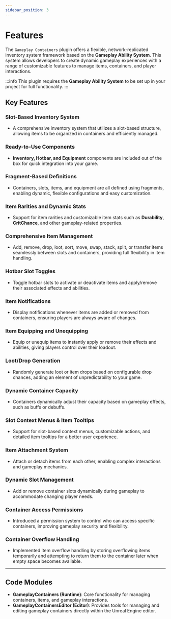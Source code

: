 ```yaml
---
sidebar_position: 3
---
```


# Features

The `Gameplay Containers` plugin offers a flexible, network-replicated inventory system framework based on the **Gameplay Ability System**. This system allows developers to create dynamic gameplay experiences with a range of customizable features to manage items, containers, and player interactions.

:::info
This plugin requires the **Gameplay Ability System** to be set up in your project for full functionality.
:::

## Key Features

### **Slot-Based Inventory System**
- A comprehensive inventory system that utilizes a slot-based structure, allowing items to be organized in containers and efficiently managed.

### **Ready-to-Use Components**
- **Inventory, Hotbar, and Equipment** components are included out of the box for quick integration into your game.

### **Fragment-Based Definitions**
- Containers, slots, items, and equipment are all defined using fragments, enabling dynamic, flexible configurations and easy customization.

### **Item Rarities and Dynamic Stats**
- Support for item rarities and customizable item stats such as **Durability**, **CritChance**, and other gameplay-related properties.

### **Comprehensive Item Management**
- Add, remove, drop, loot, sort, move, swap, stack, split, or transfer items seamlessly between slots and containers, providing full flexibility in item handling.

### **Hotbar Slot Toggles**
- Toggle hotbar slots to activate or deactivate items and apply/remove their associated effects and abilities.

### **Item Notifications**
- Display notifications whenever items are added or removed from containers, ensuring players are always aware of changes.

### **Item Equipping and Unequipping**
- Equip or unequip items to instantly apply or remove their effects and abilities, giving players control over their loadout.

### **Loot/Drop Generation**
- Randomly generate loot or item drops based on configurable drop chances, adding an element of unpredictability to your game.

### **Dynamic Container Capacity**
- Containers dynamically adjust their capacity based on gameplay effects, such as buffs or debuffs.

### **Slot Context Menus & Item Tooltips**
- Support for slot-based context menus, customizable actions, and detailed item tooltips for a better user experience.

### **Item Attachment System**
- Attach or detach items from each other, enabling complex interactions and gameplay mechanics.

### **Dynamic Slot Management**
- Add or remove container slots dynamically during gameplay to accommodate changing player needs.

### **Container Access Permissions**
- Introduced a permission system to control who can access specific containers, improving gameplay security and flexibility.

### **Container Overflow Handling**
- Implemented item overflow handling by storing overflowing items temporarily and attempting to return them to the container later when empty space becomes available.  

---

## Code Modules

- **GameplayContainers (Runtime)**: Core functionality for managing containers, items, and gameplay interactions.
- **GameplayContainersEditor (Editor)**: Provides tools for managing and editing gameplay containers directly within the Unreal Engine editor.